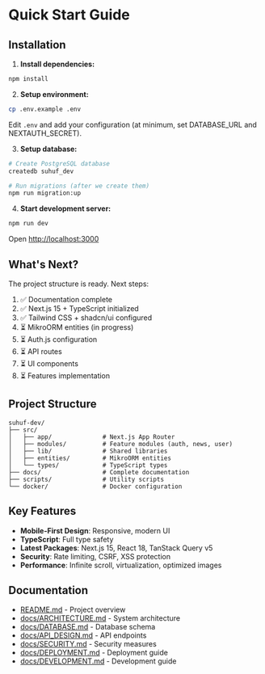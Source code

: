 # Quick Start Guide

## Installation

1. **Install dependencies:**

```bash
npm install
```

2. **Setup environment:**

```bash
cp .env.example .env
```

Edit `.env` and add your configuration (at minimum, set DATABASE_URL and NEXTAUTH_SECRET).

3. **Setup database:**

```bash
# Create PostgreSQL database
createdb suhuf_dev

# Run migrations (after we create them)
npm run migration:up
```

4. **Start development server:**

```bash
npm run dev
```

Open [http://localhost:3000](http://localhost:3000)

## What's Next?

The project structure is ready. Next steps:

1. ✅ Documentation complete
2. ✅ Next.js 15 + TypeScript initialized
3. ✅ Tailwind CSS + shadcn/ui configured
4. ⏳ MikroORM entities (in progress)
5. ⏳ Auth.js configuration
6. ⏳ API routes
7. ⏳ UI components
8. ⏳ Features implementation

## Project Structure

```
suhuf-dev/
├── src/
│   ├── app/              # Next.js App Router
│   ├── modules/          # Feature modules (auth, news, user)
│   ├── lib/              # Shared libraries
│   ├── entities/         # MikroORM entities
│   └── types/            # TypeScript types
├── docs/                 # Complete documentation
├── scripts/              # Utility scripts
└── docker/               # Docker configuration
```

## Key Features

- **Mobile-First Design**: Responsive, modern UI
- **TypeScript**: Full type safety
- **Latest Packages**: Next.js 15, React 18, TanStack Query v5
- **Security**: Rate limiting, CSRF, XSS protection
- **Performance**: Infinite scroll, virtualization, optimized images

## Documentation

- [README.md](README.md) - Project overview
- [docs/ARCHITECTURE.md](docs/ARCHITECTURE.md) - System architecture
- [docs/DATABASE.md](docs/DATABASE.md) - Database schema
- [docs/API_DESIGN.md](docs/API_DESIGN.md) - API endpoints
- [docs/SECURITY.md](docs/SECURITY.md) - Security measures
- [docs/DEPLOYMENT.md](docs/DEPLOYMENT.md) - Deployment guide
- [docs/DEVELOPMENT.md](docs/DEVELOPMENT.md) - Development guide
